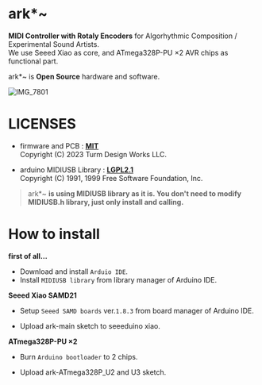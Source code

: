 # ark*~
**MIDI Controller with Rotaly Encoders** for Algorhythmic Composition / Experimental Sound Artists.  
We use Seeed Xiao as core, and ATmega328P-PU ×2 AVR chips as functional part.

ark*~  is **Open Source** hardware and software.

![IMG_7801](https://github.com/Turm-Design-Works/ark/assets/75283624/064a1bd0-33da-4259-b255-d205b1ef2da7)

# LICENSES
- firmware and PCB :  [**MIT**](https://github.com/Turm-Design-Works/ark/blob/main/LICENSE)  
Copyright (C) 2023 Turm Design Works LLC.

- arduino MIDIUSB Library :  [**LGPL2.1**](https://github.com/arduino-libraries/MIDIUSB/blob/master/LICENSE.txt)  
Copyright (C) 1991, 1999 Free Software Foundation, Inc.
> ark*~ **is using MIDIUSB library as it is. You don't need to modify MIDIUSB.h library, just only install and calling.**

# How to install

**first of all...**

- Download and install `Arduio IDE`.  
- Install `MIDIUSB library` from library manager of Arduino IDE.  

**Seeed Xiao SAMD21**

- Setup `Seeed SAMD boards` ver.`1.8.3` from board manager of Arduino IDE.

- Upload ark-main sketch to seeeduino xiao.

**ATmega328P-PU ×2**

- Burn `Arduino bootloader` to 2 chips.

- Upload ark-ATmega328P_U2 and U3 sketch.
